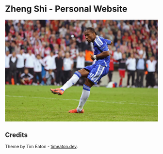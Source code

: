 # Zheng Shi - Personal Website

![drogba](public/assets/pics/drogba.webp)

## Credits

Theme by Tim Eaton - [timeaton.dev](https://timeaton.dev).